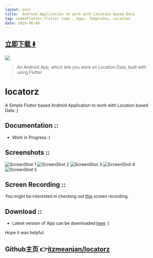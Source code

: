 ```yaml
---
layout: post
title:  Android Application to work with Location based Data
tag: code4flutter,flutter code , Apps, Templates, Location
date: 2019-06-08
---
```


 


## [立即下载 ️⬇️ ](https://codeload.github.com/itzmeanjan/locatorz/zip/master) 


 
![](https://flutterawesome.com/content/images/2019/04/locatorzxa.jpg)
 
>
> An Android App, which lets you work on Location Data, built with using Flutter.
>

 
# locatorz

A Simple Flutter based Android Application to work with Location based Data ;)

## Documentation ::

  - Work in Progress :)
  
## Screenshots :: 

  ![ScreenShot 1](https://github.com/itzmeanjan/locatorz/blob/master/Screenshot_20190324-222334.png)
  ![ScreenShot 2](https://github.com/itzmeanjan/locatorz/blob/master/Screenshot_20190324-222349.png)
  ![ScreenShot 3](https://github.com/itzmeanjan/locatorz/blob/master/Screenshot_20190324-222400.png)
  ![ScreenShot 4](https://github.com/itzmeanjan/locatorz/blob/master/Screenshot_20190331-221646.png)
  ![ScreenShot 5](https://github.com/itzmeanjan/locatorz/blob/master/Screenshot_20190324-222432.png)
  
  
## Screen Recording ::
   You might be interested in checking out [this](https://github.com/itzmeanjan/locatorz/blob/master/recording.mp4) screen recording.

## Download ::

  - Latest version of App can be downloaded [here](https://github.com/itzmeanjan/locatorz/blob/master/locatorz.apk) :)


Hope it was helpful.

## Github主页 👉[itzmeanjan/locatorz](http://github.com/itzmeanjan/locatorz)